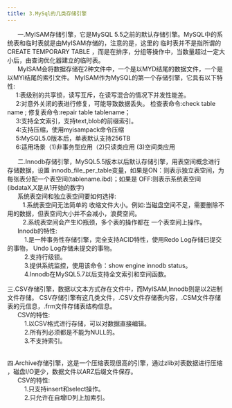 ```yaml
---
title: 3.MySql的几类存储引擎
---
```


 &nbsp;&nbsp; &nbsp;&nbsp;
 一.MyISAM存储引擎，它是MySQL 5.5之前的默认存储引擎。MySQL中的系统表和临时表就是由MyISAM存储的，注意的是，这里的
临时表并不是指所谓的CREATE TEMPORARY TABLE ，而是在排序，分组等操作中，当数量超过一定大小后，由查询优化器建立的临时表。
 <br/>
  &nbsp;&nbsp; &nbsp;&nbsp;
 	MyISAM会将数据存储在2种文件中，一个是以MYD结尾的数据文件，一个是以MYI结尾的索引文件。
 	MyISAM作为MySQL的第一个存储引擎，它具有以下特性:<br/>
 	&nbsp;&nbsp; &nbsp;&nbsp;1:表级别的共享锁，读写互斥，在读写混合的情况下并发性能差。<br/>
 	&nbsp;&nbsp; &nbsp;&nbsp;2:对意外关闭的表进行修复，可能导致数据丢失。
 	检查表命令:check table name ; 修复表命令:repair table tablename； <br/>
 	&nbsp;&nbsp; &nbsp;&nbsp;3:支持全文索引，支持text,blob的前缀索引。<br/>
 	&nbsp;&nbsp; &nbsp;&nbsp;4:支持压缩，使用myisampack命令压缩<br/>
 	&nbsp;&nbsp; &nbsp;&nbsp;5:MySQL5.0版本后，单表默认支持256TB<br/>
 	&nbsp;&nbsp; &nbsp;&nbsp;6:适用场景（1)非事务型应用（2)只读类应用 (3)空间类应用
 <br/>



 &nbsp;&nbsp; &nbsp;&nbsp;
 二.Innodb存储引擎，MySQL5.5版本以后默认存储引擎，用表空间概念进行存储数据，设置
innodb_file_per_table变量，如果是ON：则表示独立表空间，为每张表分配一个表空间(tablename.ibd)；如果是
OFF:则表示系统表空间(ibdataX,X是从1开始的数字)
 <br/>
 &nbsp;&nbsp; &nbsp;&nbsp;
 系统表空间和独立表空间要如何选择:<br/>
 &nbsp;&nbsp; &nbsp;&nbsp;&nbsp;&nbsp;&nbsp;&nbsp;1.系统表空间无法简单的
收缩文件大小。例如:当磁盘空间不足，需要删除不用的数据，但表空间大小并不会减小，浪费空间。
 <br/>
 &nbsp;&nbsp; &nbsp;&nbsp;&nbsp;&nbsp;&nbsp;&nbsp;2.系统表空间会产生IO瓶颈，多个表的操作都在
一个表空间上操作。
 <br/>&nbsp;&nbsp; &nbsp;&nbsp;
  Innodb的特性:<br>
  &nbsp;&nbsp; &nbsp;&nbsp;&nbsp;&nbsp;&nbsp;&nbsp;
  1.是一种事务性存储引擎，完全支持ACID特性，使用Redo Log存储已提交的事物，
 Undo Log存储未提交的事物。
  <br/>&nbsp;&nbsp; &nbsp;&nbsp;&nbsp;&nbsp;&nbsp;&nbsp;
  2.支持行级锁。
  <br/>&nbsp;&nbsp; &nbsp;&nbsp;&nbsp;&nbsp;&nbsp;&nbsp;
  3.提供系统监控，使用该命令：show engine innodb status。
   <br/>&nbsp;&nbsp; &nbsp;&nbsp;&nbsp;&nbsp;&nbsp;&nbsp;
  4.Innodb在MySQL5.7以后支持全文索引和空间函数。
 <br/>

三.CSV存储引擎，数据以文本方式存在文件中，而MyISAM,Innodb则是以2进制文件存储。
CSV存储引擎有这几类文件，.CSV文件存储表内容，.CSM文件存储表的元信息，.frm文件存储表结构信息。
 <br/>&nbsp;&nbsp; &nbsp;&nbsp;
  CSV的特性:
  <br/>&nbsp;&nbsp; &nbsp;&nbsp;&nbsp;&nbsp;&nbsp;&nbsp;
  1.以CSV格式进行存储，可以对数据直接编辑。
  <br/>&nbsp;&nbsp; &nbsp;&nbsp;&nbsp;&nbsp;&nbsp;&nbsp;
  2.所有列必须都是不能为NULL的。
  <br/>&nbsp;&nbsp; &nbsp;&nbsp;&nbsp;&nbsp;&nbsp;&nbsp;
  3.不支持索引。
 
<br/>四.Archive存储引擎，这是一个压缩表现很高的引擎，通过zlib对表数据进行压缩
，磁盘I/O更少，数据文件以ARZ后缀文件保存。
 <br/>&nbsp;&nbsp; &nbsp;&nbsp;
  CSV的特性:
 <br/>&nbsp;&nbsp; &nbsp;&nbsp;&nbsp;&nbsp;&nbsp;&nbsp;
 1.只支持insert和select操作。
 <br/>&nbsp;&nbsp; &nbsp;&nbsp;&nbsp;&nbsp;&nbsp;&nbsp;
 2.只允许在自增ID列上加索引。


 <br/>&nbsp;&nbsp; &nbsp;&nbsp;
 <br/>&nbsp;&nbsp; &nbsp;&nbsp;
 <br/>&nbsp;&nbsp; &nbsp;&nbsp;
 
 





